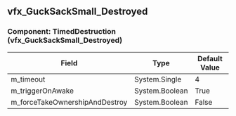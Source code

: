 ## vfx_GuckSackSmall_Destroyed

### Component: TimedDestruction (vfx_GuckSackSmall_Destroyed)

|Field|Type|Default Value|
|---|---|---|
|m_timeout|System.Single|4|
|m_triggerOnAwake|System.Boolean|True|
|m_forceTakeOwnershipAndDestroy|System.Boolean|False|

